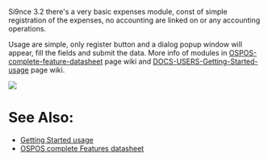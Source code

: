Si9nce 3.2 there's a very basic expenses module, const of simple registration of the expenses, no accounting are linked on or any accounting operations.

Usage are simple, only register button and a dialog popup window will appear, fill the fields and submit the data. More info of modules in [OSPOS-complete-feature-datasheet](OSPOS-complete-feature-datasheet) page wiki and [DOCS-USERS-Getting-Started-usage](DOCS-USERS-Getting-Started-usage) page wiki.

![](https://user-images.githubusercontent.com/38244786/39165614-f3a5c586-47a2-11e8-8775-89dd952bd678.png)

# See Also:

* [Getting Started usage](DOCS-USERS-Getting-Started-usage)
* [OSPOS complete Features datasheet](OSPOS-complete-feature-datasheet)